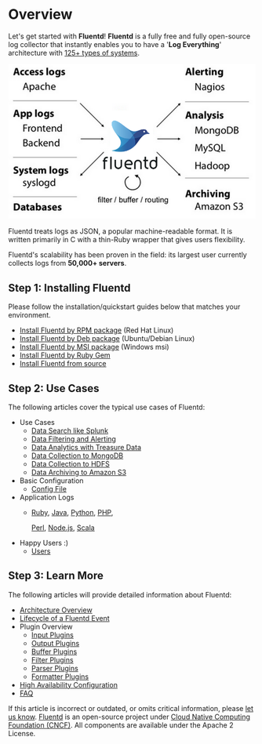 # Overview

Let's get started with **Fluentd**! **Fluentd** is a fully free and fully open-source log collector that instantly enables you to have a '**Log Everything**' architecture with [125+ types of systems](https://www.fluentd.org/plugins).

![Fluentd Architecture](../.gitbook/assets/fluentd-architecture%20%281%29%20%282%29%20%282%29%20%282%29%20%283%29.png)

Fluentd treats logs as JSON, a popular machine-readable format. It is written primarily in C with a thin-Ruby wrapper that gives users flexibility.

Fluentd's scalability has been proven in the field: its largest user currently collects logs from **50,000+ servers**.

## Step 1: Installing Fluentd

Please follow the installation/quickstart guides below that matches your environment.

* [Install Fluentd by RPM package](../installation/install-by-rpm.md) \(Red Hat Linux\)
* [Install Fluentd by Deb package](../installation/install-by-deb.md) \(Ubuntu/Debian Linux\)
* [Install Fluentd by MSI package](../installation/install-by-msi.md) \(Windows msi\)
* [Install Fluentd by Ruby Gem](../installation/install-by-gem.md)
* [Install Fluentd from source](../installation/install-from-source.md)

## Step 2: Use Cases

The following articles cover the typical use cases of Fluentd:

* Use Cases
  * [Data Search like Splunk](../how-to-guides/free-alternative-to-splunk-by-fluentd.md)
  * [Data Filtering and Alerting](../how-to-guides/splunk-like-grep-and-alert-email.md)
  * [Data Analytics with Treasure Data](../how-to-guides/http-to-td.md)
  * [Data Collection to MongoDB](../how-to-guides/apache-to-mongodb.md)
  * [Data Collection to HDFS](../how-to-guides/http-to-hdfs.md)
  * [Data Archiving to Amazon S3](../how-to-guides/apache-to-s3.md)
* Basic Configuration
  * [Config File](../configuration/config-file.md)
* Application Logs
  * [Ruby](../language-bindings/ruby.md), [Java](../language-bindings/java.md), [Python](../language-bindings/python.md), [PHP](../language-bindings/php.md),

    [Perl](../language-bindings/perl.md), [Node.js](../language-bindings/nodejs.md), [Scala](../language-bindings/scala.md)
* Happy Users :\)
  * [Users](https://www.fluentd.org/testimonials)

## Step 3: Learn More

The following articles will provide detailed information about Fluentd:

* [Architecture Overview](https://www.fluentd.org/architecture)
* [Lifecycle of a Fluentd Event](life-of-a-fluentd-event.md)
* Plugin Overview
  * [Input Plugins](../input/)
  * [Output Plugins](../output/)
  * [Buffer Plugins](../buffer/)
  * [Filter Plugins](../filter/)
  * [Parser Plugins](../parser/)
  * [Formatter Plugins](../formatter/)
* [High Availability Configuration](../deployment/high-availability.md)
* [FAQ](faq.md)

If this article is incorrect or outdated, or omits critical information, please [let us know](https://github.com/fluent/fluentd-docs-gitbook/issues?state=open). [Fluentd](http://www.fluentd.org/) is an open-source project under [Cloud Native Computing Foundation \(CNCF\)](https://cncf.io/). All components are available under the Apache 2 License.

